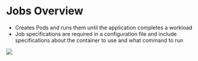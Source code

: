# Jobs Overview

* Creates Pods and runs them until the application completes a workload
* Job specifications are required in a configuration file and include specifications about the container to use and what command to run

![](https://github.com/JonmarCorpuz/SecondBrain/blob/main/Assets/Whitespace.png)
